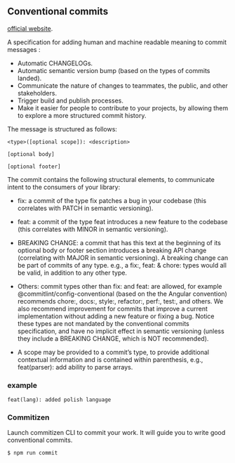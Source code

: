 ## Conventional commits

[official website](https://conventionalcommits.org).

A specification for adding human and machine readable meaning to commit messages :

- Automatic CHANGELOGs.
- Automatic semantic version bump (based on the types of commits landed).
- Communicate the nature of changes to teammates, the public, and other stakeholders.
- Trigger build and publish processes.
- Make it easier for people to contribute to your projects, by allowing them to explore a more structured commit history.

The message is structured as follows:

```
<type>([optional scope]): <description>

[optional body]

[optional footer]
```

The commit contains the following structural elements, to communicate intent to the consumers of your library:

- fix: a commit of the type fix patches a bug in your codebase (this correlates with PATCH in semantic versioning).

- feat: a commit of the type feat introduces a new feature to the codebase (this correlates with MINOR in semantic versioning).
- BREAKING CHANGE: a commit that has this text at the beginning of its optional body or footer section introduces a breaking API change (correlating with MAJOR in semantic versioning). A breaking change can be part of commits of any type. e.g., a fix:, feat: & chore: types would all be valid, in addition to any other type.
- Others: commit types other than fix: and feat: are allowed, for example @commitlint/config-conventional (based on the the Angular convention) recommends chore:, docs:, style:, refactor:, perf:, test:, and others. We also recommend improvement for commits that improve a current implementation without adding a new feature or fixing a bug. Notice these types are not mandated by the conventional commits specification, and have no implicit effect in semantic versioning (unless they include a BREAKING CHANGE, which is NOT recommended).
- A scope may be provided to a commit’s type, to provide additional contextual information and is contained within parenthesis, e.g., feat(parser): add ability to parse arrays.

### example

```
feat(lang): added polish language
```

### Commitizen

Launch commitizen CLI to commit your work. It will guide you to write good conventional commits.

```bash
$ npm run commit
```
